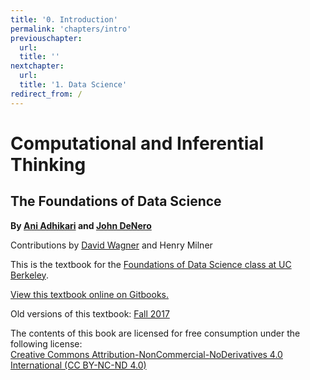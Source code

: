 ```yaml
---
title: '0. Introduction'
permalink: 'chapters/intro'
previouschapter:
  url: 
  title: ''
nextchapter:
  url: 
  title: '1. Data Science'
redirect_from: /
---
```

Computational and Inferential Thinking
======================================

The Foundations of Data Science
-------------------------------

**By [Ani Adhikari](http://statistics.berkeley.edu/people/ani-adhikari) and [John DeNero](http://denero.org)**

Contributions by [David Wagner](https://www.cs.berkeley.edu/~daw/) and Henry Milner

This is the textbook for the [Foundations of Data Science class at UC Berkeley][data8].

[View this textbook online on Gitbooks.][gitbook]

Old versions of this textbook:
	[Fall 2017](http://inferentialthinking.com/v/fa17)

[data8]: http://data8.org/
[gitbook]: https://ds8.gitbooks.io/textbook/content/

The contents of this book are licensed for free consumption under the following license:  
[Creative Commons Attribution-NonCommercial-NoDerivatives 4.0 International (CC BY-NC-ND 4.0)](https://creativecommons.org/licenses/by-nc-nd/4.0/)
